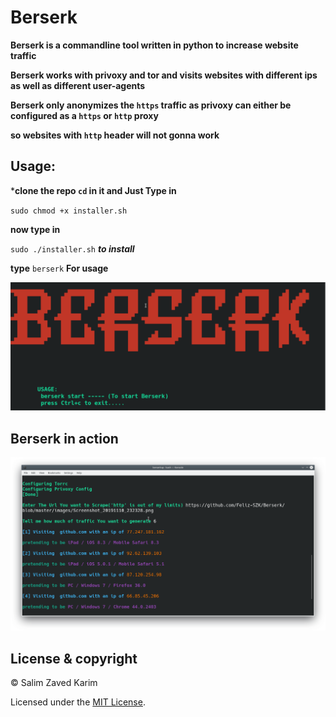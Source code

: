 # Berserk

**Berserk is a commandline tool written in python to increase website traffic**

**Berserk works with privoxy and tor and visits websites with different ips as well as different user-agents**

**Berserk only anonymizes the ``https`` traffic as privoxy can either be configured as a ``https`` or ``http`` proxy**

**so websites with ``http`` header will not gonna work**

## Usage:

***clone the repo ``cd`` in it and Just Type in**

``sudo chmod +x installer.sh``

**now type in**

``sudo ./installer.sh`` ***to install***

**type** ``berserk`` **For usage**

![alt text](https://github.com/Feliz-SZK/Berserk/blob/master/images/output.png)

 ## Berserk in action
 
 ![alt text](https://github.com/Feliz-SZK/Berserk/blob/master/images/Screenshot_20191110_234424.png)
 
 
 ## License & copyright
 
 © Salim Zaved Karim
 
 Licensed under the [MIT License](https://github.com/Feliz-SZK/Berserk/blob/master/LICENSE).
